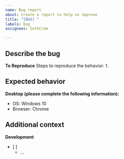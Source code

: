 ```yaml
---
name: Bug report
about: Create a report to help us improve
title: "[BUG] "
labels: bug
assignees: SethCram

---
```


**Describe the bug**
- 

**To Reproduce**
Steps to reproduce the behavior:
1.  

**Expected behavior**
- 

**Desktop (please complete the following information):**
- OS: Windows 10 
- Browser: Chrome

**Additional context**
- 

**Development**
- [ ] 
  - ...
